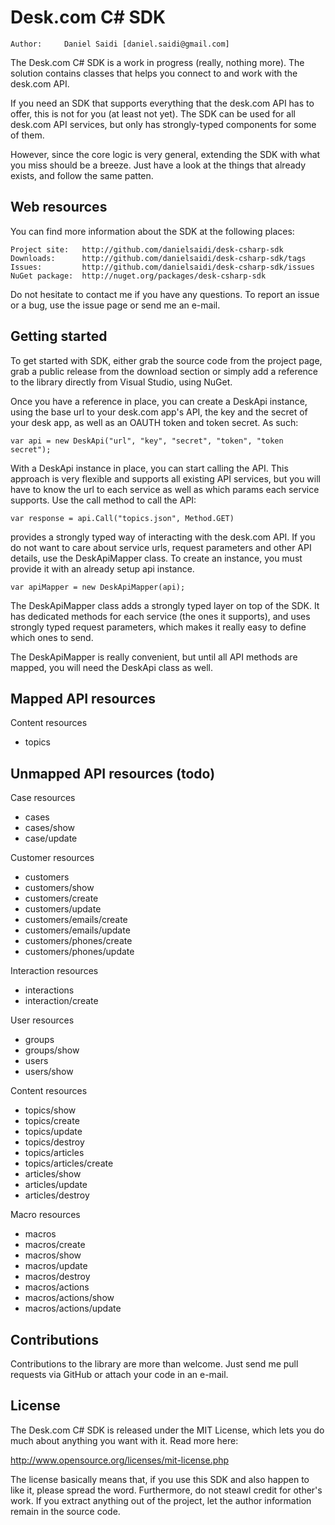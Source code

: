 Desk.com C# SDK
===============

	Author:		Daniel Saidi [daniel.saidi@gmail.com]

The Desk.com C# SDK is a work in progress (really, nothing more). The
solution contains classes that helps you connect to and work with the
desk.com API.

If you need an SDK that supports everything that the desk.com API has
to offer, this is not for you (at least not yet). The SDK can be used
for all desk.com API services, but only has strongly-typed components
for some of them.

However, since the core logic is very general, extending the SDK with
what you miss should be a breeze. Just have a look at the things that
already exists, and follow the same patten.


Web resources
-------------

You can find more information about the SDK at the following places:

	Project site:	http://github.com/danielsaidi/desk-csharp-sdk
	Downloads:		http://github.com/danielsaidi/desk-csharp-sdk/tags
	Issues:			http://github.com/danielsaidi/desk-csharp-sdk/issues
	NuGet package:	http://nuget.org/packages/desk-csharp-sdk

Do not hesitate to contact me if you have any questions. To report an
issue or a bug, use the issue page or send me an e-mail.


Getting started
---------------

To get started with SDK, either grab the source code from the project
page, grab a public release from the download section or simply add a
reference to the library directly from Visual Studio, using NuGet.

Once you have a reference in place, you can create a DeskApi instance,
using the base url to your desk.com app's API, the key and the secret
of your desk app, as well as an OAUTH token and token secret. As such:

	var api = new DeskApi("url", "key", "secret", "token", "token secret");

With a DeskApi instance in place, you can start calling the API. This
approach is very flexible and supports all existing API services, but
you will have to know the url to each service as well as which params
each service supports. Use the call method to call the API:

	var response = api.Call("topics.json", Method.GET)
	
provides a strongly typed way of interacting with the desk.com API.
If you do not want to care about service urls, request parameters and
other API details, use the DeskApiMapper class. To create an instance,
you must provide it with an already setup api instance.

	var apiMapper = new DeskApiMapper(api);

The DeskApiMapper class adds a strongly typed layer on top of the SDK.
It has dedicated methods for each service (the ones it supports), and
uses strongly typed request parameters, which makes it really easy to
define which ones to send.

The DeskApiMapper is really convenient, but until all API methods are
mapped, you will need the DeskApi class as well.


Mapped API resources
--------------------

Content resources
 - topics 



Unmapped API resources (todo)
-----------------------------

Case resources
 - cases 
 - cases/show 
 - case/update 

Customer resources
 - customers 
 - customers/show 
 - customers/create 
 - customers/update 
 - customers/emails/create 
 - customers/emails/update 
 - customers/phones/create 
 - customers/phones/update 

Interaction resources
 - interactions 
 - interaction/create 

User resources
 - groups 
 - groups/show 
 - users 
 - users/show 

Content resources
 - topics/show 
 - topics/create 
 - topics/update 
 - topics/destroy 
 - topics/articles 
 - topics/articles/create 
 - articles/show 
 - articles/update 
 - articles/destroy 

Macro resources
 - macros 
 - macros/create 
 - macros/show 
 - macros/update 
 - macros/destroy 
 - macros/actions 
 - macros/actions/show 
 - macros/actions/update 


Contributions
-------------

Contributions to the library are more than welcome. Just send me pull
requests via GitHub or attach your code in an e-mail.


License
-------

The Desk.com C# SDK is released under the MIT License, which lets you
do much about anything you want with it. Read more here:

http://www.opensource.org/licenses/mit-license.php

The license basically means that, if you use this SDK and also happen
to like it, please spread the word. Furthermore, do not steawl credit
for other's work. If you extract anything out of the project, let the
author information remain in the source code.


